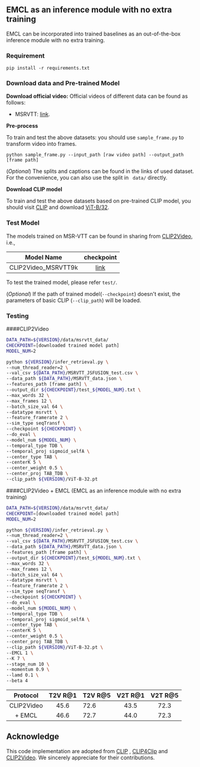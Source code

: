 ## EMCL as an inference module with no extra training

EMCL can be incorporated into trained baselines as an out-of-the-box inference module with no extra training.

### Requirement
```
pip install -r requirements.txt 
```

### Download data and Pre-trained Model

**Download official video:**
Official videos of different data can be found as follows:

* MSRVTT: [link](http://ms-multimedia-challenge.com/2017/dataset).

**Pre-process**

To train and test the above datasets: you should use `sample_frame.py` to transform video into frames.
~~~
python sample_frame.py --input_path [raw video path] --output_path [frame path]
~~~

(*Optional*) The splits and captions can be found in the links of used dataset. For the convenience, you can also use the split in ` data/` directly.

**Download CLIP model**

To train and test the above datasets based on pre-trained CLIP model, you should visit [CLIP](https://github.com/openai/CLIP) and download [ViT-B/32](https://openaipublic.azureedge.net/clip/models/40d365715913c9da98579312b702a82c18be219cc2a73407c4526f58eba950af/ViT-B-32.pt).



### Test Model

The models trained on MSR-VTT can be found in sharing from [CLIP2Video](https://github.com/CryhanFang/CLIP2Video), i.e.,

|    Model Name         |   checkpoint|
| :-----------:  | :-----------: |
|CLIP2Video_MSRVTT9k |	[link](https://drive.google.com/drive/folders/1a5Dcg8wNh88Z-bxb0ZMV3IJFjtSe7X2A?usp=sharing)	|


To test the trained model, please refer  `test/`.

(*Optional*) If the path of trained model(`--checkpoint`) doesn't exist, the parameters of basic CLIP (`--clip_path`) will be loaded.

### Testing

####CLIP2Video
```sh
DATA_PATH=${VERSION}/data/msrvtt_data/
CHECKPOINT=[downloaded trained model path]
MODEL_NUM=2

python ${VERSION}/infer_retrieval.py \
--num_thread_reader=2 \
--val_csv ${DATA_PATH}/MSRVTT_JSFUSION_test.csv \
--data_path ${DATA_PATH}/MSRVTT_data.json \
--features_path [frame path] \
--output_dir ${CHECKPOINT}/test_${MODEL_NUM}.txt \
--max_words 32 \
--max_frames 12 \
--batch_size_val 64 \
--datatype msrvtt \
--feature_framerate 2 \
--sim_type seqTransf \
--checkpoint ${CHECKPOINT} \
--do_eval \
--model_num ${MODEL_NUM} \
--temporal_type TDB \
--temporal_proj sigmoid_selfA \
--center_type TAB \
--centerK 5 \
--center_weight 0.5 \
--center_proj TAB_TDB \
--clip_path ${VERSION}/ViT-B-32.pt
```
####CLIP2Video + EMCL (EMCL as an inference module with no extra training)
```sh
DATA_PATH=${VERSION}/data/msrvtt_data/
CHECKPOINT=[downloaded trained model path]
MODEL_NUM=2

python ${VERSION}/infer_retrieval.py \
--num_thread_reader=2 \
--val_csv ${DATA_PATH}/MSRVTT_JSFUSION_test.csv \
--data_path ${DATA_PATH}/MSRVTT_data.json \
--features_path [frame path] \
--output_dir ${CHECKPOINT}/test_${MODEL_NUM}.txt \
--max_words 32 \
--max_frames 12 \
--batch_size_val 64 \
--datatype msrvtt \
--feature_framerate 2 \
--sim_type seqTransf \
--checkpoint ${CHECKPOINT} \
--do_eval \
--model_num ${MODEL_NUM} \
--temporal_type TDB \
--temporal_proj sigmoid_selfA \
--center_type TAB \
--centerK 5 \
--center_weight 0.5 \
--center_proj TAB_TDB \
--clip_path ${VERSION}/ViT-B-32.pt \
--EMCL 1 \
--K 7 \
--stage_num 10 \
--momentum 0.9 \
--lamd 0.1 \
--beta 4
```


|    Protocol         |   T2V R@1     |   T2V R@5     |   V2T R@1    | V2T R@5 |
| :-----------:  | :-----------: | ---------- | :-----------:  | :-----------: |
|CLIP2Video |	45.6	|   72.6	|   43.5	|   72.3   |
|+ EMCL  |	46.6	|   72.7	|   44.0	|   72.3	|



## Acknowledge
This code implementation are adopted from [CLIP](https://github.com/openai/CLIP) , [CLIP4Clip](https://github.com/ArrowLuo/CLIP4Clip/) and [CLIP2Video](https://github.com/CryhanFang/CLIP2Video).
We sincerely appreciate for their contributions.





